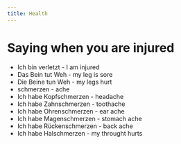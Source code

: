 ```yaml
---
title: Health
---
```


# Saying when you are injured

* Ich bin verletzt - I am injured
* Das Bein tut Weh - my leg is sore
* Die Beine tun Weh - my legs hurt
* schmerzen - ache
* Ich habe Kopfschmerzen - headache
* Ich habe Zahnschmerzen - toothache
* Ich habe Ohrenschmerzen - ear ache
* Ich habe Magenschmerzen - stomach ache
* Ich habe Rückenschmerzen - back ache
* Ich habe Halschmerzen - my throught hurts